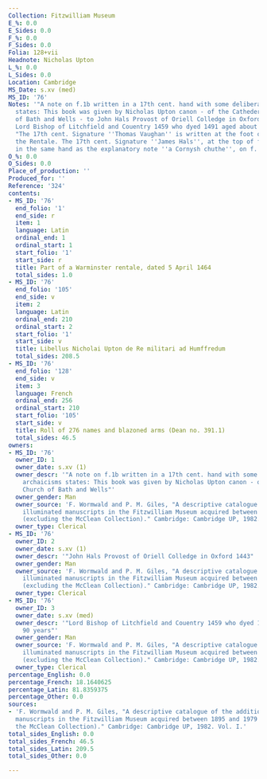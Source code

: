 ```yaml
---
Collection: Fitzwilliam Museum
E_%: 0.0
E_Sides: 0.0
F_%: 0.0
F_Sides: 0.0
Folia: 128+vii
Headnote: Nicholas Upton
L_%: 0.0
L_Sides: 0.0
Location: Cambridge
MS_Date: s.xv (med)
MS_ID: '76'
Notes: '"A note on f.1b written in a 17th cent. hand with some deliberate archaicisms
  states: This book was given by Nicholas Upton canon - of the Cathederall Church
  of Bath and Wells - to John Hals Provost of Oriell Colledge in Oxford 1443 afterwards
  Lord Bishop of Litchfield and Couentry 1459 who dyed 1491 aged about 90 years.";
  "The 17th cent. Signature ''Thomas Vaughan'' is written at the foot of f.I, below
  the Rentale. The 17th cent. Signature ''James Hals'', at the top of f.66, may be
  in the same hand as the explanatory note ''a Cornysh chuthe'', on f. 84b.'
O_%: 0.0
O_Sides: 0.0
Place_of_production: ''
Produced_for: ''
Reference: '324'
contents:
- MS_ID: '76'
  end_folio: '1'
  end_side: r
  item: 1
  language: Latin
  ordinal_end: 1
  ordinal_start: 1
  start_folio: '1'
  start_side: r
  title: Part of a Warminster rentale, dated 5 April 1464
  total_sides: 1.0
- MS_ID: '76'
  end_folio: '105'
  end_side: v
  item: 2
  language: Latin
  ordinal_end: 210
  ordinal_start: 2
  start_folio: '1'
  start_side: v
  title: Libellus Nicholai Upton de Re militari ad Humffredum
  total_sides: 208.5
- MS_ID: '76'
  end_folio: '128'
  end_side: v
  item: 3
  language: French
  ordinal_end: 256
  ordinal_start: 210
  start_folio: '105'
  start_side: v
  title: Roll of 276 names and blazoned arms (Dean no. 391.1)
  total_sides: 46.5
owners:
- MS_ID: '76'
  owner_ID: 1
  owner_date: s.xv (1)
  owner_descr: '"A note on f.1b written in a 17th cent. hand with some deliberate
    archaicisms states: This book was given by Nicholas Upton canon - of the Cathederall
    Church of Bath and Wells"'
  owner_gender: Man
  owner_source: 'F. Wormwald and P. M. Giles, "A descriptive catalogue of the additional
    illuminated manuscripts in the Fitzwilliam Museum acquired between 1895 and 1979
    (excluding the McClean Collection)." Cambridge: Cambridge UP, 1982. Vol. I.'
  owner_type: Clerical
- MS_ID: '76'
  owner_ID: 2
  owner_date: s.xv (1)
  owner_descr: '"John Hals Provost of Oriell Colledge in Oxford 1443" '
  owner_gender: Man
  owner_source: 'F. Wormwald and P. M. Giles, "A descriptive catalogue of the additional
    illuminated manuscripts in the Fitzwilliam Museum acquired between 1895 and 1979
    (excluding the McClean Collection)." Cambridge: Cambridge UP, 1982. Vol. I.'
  owner_type: Clerical
- MS_ID: '76'
  owner_ID: 3
  owner_date: s.xv (med)
  owner_descr: '"Lord Bishop of Litchfield and Couentry 1459 who dyed 1491 aged about
    90 years"'
  owner_gender: Man
  owner_source: 'F. Wormwald and P. M. Giles, "A descriptive catalogue of the additional
    illuminated manuscripts in the Fitzwilliam Museum acquired between 1895 and 1979
    (excluding the McClean Collection)." Cambridge: Cambridge UP, 1982. Vol. I.'
  owner_type: Clerical
percentage_English: 0.0
percentage_French: 18.1640625
percentage_Latin: 81.8359375
percentage_Other: 0.0
sources:
- 'F. Wormwald and P. M. Giles, "A descriptive catalogue of the additional illuminated
  manuscripts in the Fitzwilliam Museum acquired between 1895 and 1979 (excluding
  the McClean Collection)." Cambridge: Cambridge UP, 1982. Vol. I.'
total_sides_English: 0.0
total_sides_French: 46.5
total_sides_Latin: 209.5
total_sides_Other: 0.0

---
```

